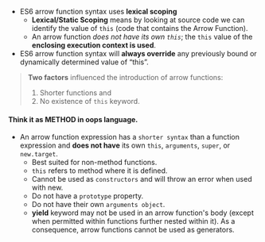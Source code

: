 * ES6 arrow function syntax uses **lexical scoping** 
  * **Lexical/Static Scoping** means by looking at source code we can identify the value of `this` (code that contains the Arrow Function).
  * An arrow function _does not have its own `this`_; the `this` value of the **enclosing execution context is used**. 
* ES6 arrow function syntax will **always override** any previously bound or dynamically determined value of “this”.

> **Two factors** influenced the introduction of arrow functions: 
> 1. Shorter functions and 
> 2. No existence of `this` keyword.

#### Think it as METHOD in oops language.


* An arrow function expression has a `shorter syntax` than a function expression and **does not have** its own `this`, `arguments`, `super`, or `new.target`.
  * Best suited for non-method functions.
  * `this` refers to method where it is defined.
  * Cannot be used as `constructors` and will throw an error when used with new.
  * Do not have a `prototype` property.
  * Do not have their own `arguments object`.
  * **yield** keyword may not be used in an arrow function's body (except when permitted within functions further nested within it). As a consequence, arrow functions cannot be used as generators.
 